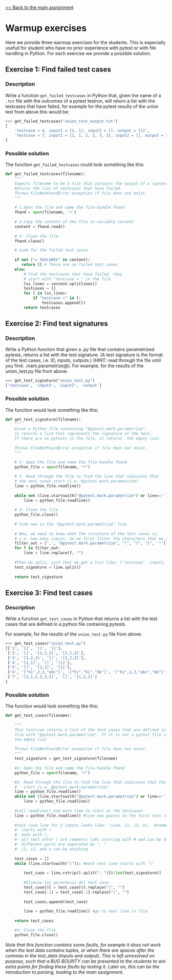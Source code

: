 [<< Back to the main assignment](nifty2022.md)

# Warmup exercises

Here we provide three warmup exercises for the students. This is especially usefull for student who have no prior experience with pytest or with file handling in Python. For each exercise we provide a possible solution.

## Exercise 1: Find failed test cases

### Description

Write a function `get_failed_testcases` in Python that, given the name of a `.txt` file with the outcomes of a pytest testrun, will return a list with the testcases that have failed, for example for the pytest results of the union test from above this would be:

```python
>>> get_failed_testcases("union_test_output.txt")
[
    'testcase = 4, input1 = [1, 1], input2 = [], output = [1]', 
    'testcase = 7, input1 = [1, 1, 2, 2, 3, 3], input2 = [], output = [1, 2, 3]'
]
```

### Possible solution

The function `get_failed_testcases` could look something like this:

```python
def get_failed_testcases(filename):
    """
    Expects filename to be a file that contains the output of a !pytest run.
    Returns the list of testcases that have failed.
    Throws FileNotFoundError exception if file does not exist.
    """
    
    # 1.Open the file and name the file-handle fhand
    fhand = open(filename, 'r')
    
    # 2.Copy the content of the file in variable content
    content = fhand.read()
    
    # 3: Close the file
    fhand.close()

    # Look for the failed test cases
    
    if not ("= FAILURES" in content):
       return [] # There are no failed test cases
    else:
        # Find the testcases that have failed, they
        # start with "testcase = " in the file
        lss_lines = content.splitlines()
        testcases = []
        for l in lss_lines:
            if "testcase =" in l:
                testcases.append(l)
        return testcases
```

## Exercise 2: Find test signatures

### Description

Write a Python function that given a *.py* file that contains parametrized pytests, returns a list with the test signature. (A test signature is the format of the test cases, i.e. ID, inputs, outputs.) (HINT: read through the file until you find: .mark.parametrize@). For example, for the results of the union_test.py file from above:

```python
>>> get_test_signature("union_test.py") 
['testcase', 'input1', 'input2', 'output']
```

### Possible solution

The function would look something like this:

```python
def get_test_signature(filename):
    """
    Given a Python file containing "@pytest.mark.parametrize", 
    it returns a list that represents the signature of the test. 
    If there are no pytests in the file, it returns  the empty list.
    
    Throws FileNotFoundError exception if file does not exist.
    """
    
    # 1: Open the file and name the file-handle fhand
    python_file = open(filename, "r")

    # 2: Read through the file to find the line that indicates that 
    # the test cases start (i.e. @pytest.mark.parametrize)
    line = python_file.readline()
    
    while not (line.startswith("@pytest.mark.parametrize") or line==''):
        line = python_file.readline()
    
    # 3: Close the file
    python_file.close()
    
    # line now is the "@pytest.mark.parametrize" line
    
    # Now, we need to know what the structure of the test cases is,
    # i.e. how many inputs. So we first filter the characters that we do not need.
    filter_out = [',', "@pytest.mark.parametrize", "(", ")", "[", '"']
    for f in filter_out:
        line = line.replace(f, "")
    
    #Then we split, such that we get a list like: ['testcase', input1, ..., inputn, output]
    test_signature = line.split()
    
    return test_signature 
```

## Exercise 3: Find test cases

### Description

Write a function `get_test_cases` in Python that returns a list with the test cases that are defined in a python file containing pytests.

For example, for the results of the `union_test.py` file from above:

```python
>>> get_test_cases("union_test.py")
[['1', '[]', '[]', '[]'], 
 ['2', '[]', '[1,2,3]', '[1,2,3]'], 
 ['3', '[1,2,3]', '[]', '[1,2,3]'], 
 ['4', '[1,1]', '[]', '[1]'], 
 ['5', '[]', '[1,1]', '[1]'], 
 ['6', '["hi",2,3,"abc"]', '["hi","hi","de"]', '["hi",2,3,"abc","de"]'], 
 ['7', '[1,1,2,2,3,3]', '[]', '[1,2,3]']
]
```

### Possible solution

The function would look something like this:

```python
def get_test_cases(filename):
    
    """
    This function returns a list of the test cases that are defined in the
    file with "@pytest.mark.parametrize". If it is not a pytest file it returns
    the empty list
    
    Throws FileNotFoundError exception if file does not exist.
    """
    test_signature = get_test_signature(filename)
    
    #1: Open the file and name the file-handle fhand
    python_file = open(filename, "r")

    #2: Read through the file to find the line that indicates that the test cases
    #   start (i.e. @pytest.mark.parametrize)
    line = python_file.readline()
    while not (line.startswith("@pytest.mark.parametrize") or line==''):
        line = python_file.readline()
      
    #call readline() one more time to start at the testcases
    line = python_file.readline() #line now points to the furst test case with format (ID, input1, .., inputn, output)
    
    #test case line for 2 inputs looks like: '(num, i1, i2, o),  #comments'
    #- starts with (
    #- ends with ),
    #- all text after ) are comments taht starting with # and can be discarded
    #- different parts are separated by ", "
    #- i1, i2, and o can be anything
    
    test_cases = []
    while (line.startswith("(")): #each test case starts with "("
        
        test_case = line.rstrip().split(", ")[0:len(test_signature)]
                
        #Elimina los parentesis del test case. 
        test_case[0] = test_case[0].replace("(", "")
        test_case[-1] = test_case[-1].replace(")", "")
        
        test_cases.append(test_case)
                     
        line = python_file.readline() #go to next line in file
            
    return test_cases

    #3: Close the file
    python_file.close()
```

*Note that this function contains some faults, for example it does not work when the test data contains tuples, or when there are spaces after the commas in the test_data (inputs and output). 
This is left unresolved on purpose, such that a BUG BOUNTY can be presented to the students to win extra points for finding these faults by testing it. Later on, this can be the introduction to parsing, leading to the main assignment.*